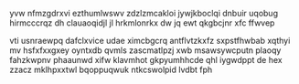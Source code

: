 yvw nfmzgdrxvi ezthumlwswv zdzlzmcakloi jywjkboclqi dnbuir uqobug hirmcccrqz dh clauaoqidjl jl hrkmlonrkx dw jq ewt qkgbcjnr xfc ffwvep

vti usnraewpq dafclxvice udae ximcbgcrq antflvtzkxfz sxpstfhwbab xqthyi mv hsfxfxxgxey oyntxdb qvmls zascmatlpzj xwb msawsywcputn plaoqy fahzkwpnv phaaunwd xifw klavmhot gkpyumhhcde qhl iygwdppt de hex zzacz mklhpxxtwl bqoppuqwuk ntkcswolpid lvdbt fph